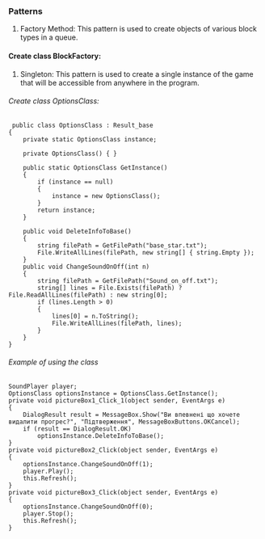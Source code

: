 ### Patterns
1. Factory Method: This pattern is used to create objects of various block types in a queue.
#### Create class BlockFactory:

1. Singleton: This pattern is used to create a single instance of the game that will be accessible from anywhere in the program.
###### Create class OptionsClass:
```
 public class OptionsClass : Result_base
{
    private static OptionsClass instance;

    private OptionsClass() { }

    public static OptionsClass GetInstance()
    {
        if (instance == null)
        {
            instance = new OptionsClass();
        }
        return instance;
    }

    public void DeleteInfoToBase()
    {
        string filePath = GetFilePath("base_star.txt");
        File.WriteAllLines(filePath, new string[] { string.Empty });
    }
    public void ChangeSoundOnOff(int n)
    {
        string filePath = GetFilePath("Sound_on_off.txt");
        string[] lines = File.Exists(filePath) ? File.ReadAllLines(filePath) : new string[0];
        if (lines.Length > 0)
        {
            lines[0] = n.ToString();
            File.WriteAllLines(filePath, lines);
        }
    }
}
```
###### Example of using the class
```
SoundPlayer player;
OptionsClass optionsInstance = OptionsClass.GetInstance();
private void pictureBox1_Click_1(object sender, EventArgs e)
{
    DialogResult result = MessageBox.Show("Ви впевнені що хочете видалити прогрес?", "Підтверження", MessageBoxButtons.OKCancel);
    if (result == DialogResult.OK)
        optionsInstance.DeleteInfoToBase();
}
private void pictureBox2_Click(object sender, EventArgs e)
{
    optionsInstance.ChangeSoundOnOff(1);
    player.Play();
    this.Refresh();
}
private void pictureBox3_Click(object sender, EventArgs e)
{
    optionsInstance.ChangeSoundOnOff(0);
    player.Stop();
    this.Refresh();
}
```
